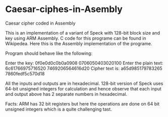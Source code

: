 # Caesar-ciphes-in-Asembly
Caesar cipher coded in Assembly

This is an implementation of a variant of Speck with 128-bit block size and key using ARM Assembly. C code for this 
programe can be found in Wikipedea. Here this is the Assembly implementation of the programe. 

Program should behave like the following:

Enter the key:
0f0e0d0c0b0a0908 0706050403020100
Enter the plain text:
6c61766975716520 7469206564616d20
Cipher text is:
a65d985179783265 7860fedf5c570d18

All the inputs and outputs are in hexadecimal. 128-bit version of Speck uses 64-bit unsigned integers
for calculation and hence observe that each input and output above has 2 separate numbers in
hexadecimal.


Facts:
ARM has 32 bit registers but here the operations are done on 64 bit unsigned integers which is a quite challenging tast.
